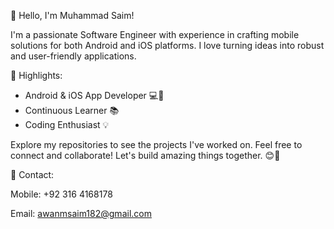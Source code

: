 👋 Hello, I'm Muhammad Saim!

I'm a passionate Software Engineer with experience in crafting mobile solutions for both Android and iOS platforms. I love turning ideas into robust and user-friendly applications.

🚀 Highlights:

* Android & iOS App Developer 💻📱
* Continuous Learner 📚
* Coding Enthusiast 💡

Explore my repositories to see the projects I've worked on. Feel free to connect and collaborate! Let's build amazing things together. 😊🌟

📧 Contact:

Mobile: +92 316 4168178

Email: awanmsaim182@gmail.com
